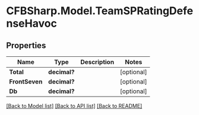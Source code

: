 # CFBSharp.Model.TeamSPRatingDefenseHavoc
## Properties

Name | Type | Description | Notes
------------ | ------------- | ------------- | -------------
**Total** | **decimal?** |  | [optional] 
**FrontSeven** | **decimal?** |  | [optional] 
**Db** | **decimal?** |  | [optional] 

[[Back to Model list]](../README.md#documentation-for-models) [[Back to API list]](../README.md#documentation-for-api-endpoints) [[Back to README]](../README.md)

